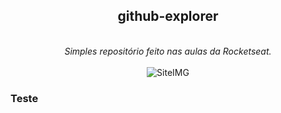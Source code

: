 <div align="center">

  ## github-explorer

  <br>
  <i>Simples repositório feito nas aulas da Rocketseat.</i>
  <br>
  <br>
  <img src="https://imgur.com/qTt9ygs.png" alt="SiteIMG">
</div>

### Teste
